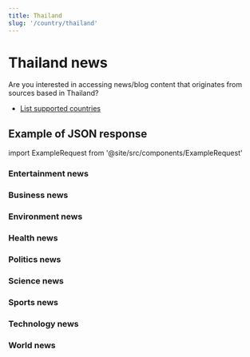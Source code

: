 ```yaml
---
title: Thailand
slug: '/country/thailand'
---
```


# Thailand news

Are you interested in accessing news/blog content that originates from sources based in Thailand?

- [List supported countries](/get-articles/countries)

## Example of JSON response

import ExampleRequest from '@site/src/components/ExampleRequest'

### Entertainment news
<ExampleRequest url="https://api.apitube.io/v1/news/articles-demo?limit=2&category=news/Arts_and_Entertainment&country=th"></ExampleRequest>

### Business news
<ExampleRequest url="https://api.apitube.io/v1/news/articles-demo?limit=2&category=news/Business&country=th"></ExampleRequest>

### Environment news
<ExampleRequest url="https://api.apitube.io/v1/news/articles-demo?limit=2&category=news/Environment&country=th"></ExampleRequest>

### Health news
<ExampleRequest url="https://api.apitube.io/v1/news/articles-demo?limit=2&category=news/Health&country=th"></ExampleRequest>

### Politics news
<ExampleRequest url="https://api.apitube.io/v1/news/articles-demo?limit=2&category=news/Politics&country=th"></ExampleRequest>

### Science news
<ExampleRequest url="https://api.apitube.io/v1/news/articles-demo?limit=2&category=news/Science&country=th"></ExampleRequest>

### Sports news
<ExampleRequest url="https://api.apitube.io/v1/news/articles-demo?limit=2&category=news/Sports&country=th"></ExampleRequest>

### Technology news
<ExampleRequest url="https://api.apitube.io/v1/news/articles-demo?limit=2&category=news/Technology&country=th"></ExampleRequest>

### World news
<ExampleRequest url="https://api.apitube.io/v1/news/articles-demo?limit=2&category=news/World&country=th"></ExampleRequest>

